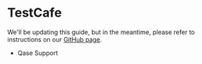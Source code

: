 # TestCafe

We'll be updating this guide, but in the meantime, please refer to instructions on our [GitHub page](https://github.com/qase-tms/qase-javascript/tree/main/qase-testcafe). 
- Qase Support


